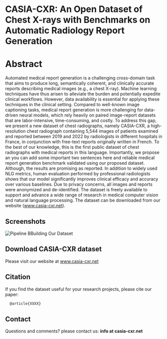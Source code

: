 # CASIA-CXR: An Open Dataset of Chest X-rays with Benchmarks on Automatic Radiology Report Generation

# Abstract
Automated medical report generation is a challenging cross-domain task that aims to produce long, semantically coherent, and clinically accurate reports describing medical images (e.g., a chest X-ray). Machine learning techniques have thus arisen to alleviate the burden and potentially expedite clinical workflows. However, data availability is essential for applying these techniques in the clinical setting. Compared to well-known image captioning tasks, medical report generation is more challenging for data-driven neural models, which rely heavily on paired image-report datasets that are labor-intensive, time-consuming, and costly. To address this gap, we present a new dataset of chest radiographs, namely CASIA-CXR, a high-resolution chest radiograph containing 5,544 images of patients examined and reported between 2019 and 2022 by radiologists in different hospitals in France, in conjunction with free-text reports originally written in French. To the best of our knowledge, this is the first public dataset of chest radiographs with medical reports in this language. Importantly, we propose an you can add some important two sentences here and reliable medical report generation benchmark validated using our proposed dataset. Although, the results are promising as reported. In addition to widely used NLG metrics, human evaluation performed by professional radiologists shows that our model significantly improves clinical efficacy and accuracy over various baselines. Due to privacy concerns, all images and reports were anonymized and de-identified. The dataset is freely available to support and advance a wide range of research in medical computer vision and natural language processing. The dataset can be downloaded from our website (www.casia-cxr.net).

## Screenshots

![Pipeline BBuilding Our Dataset](https://metmer.net/CASIA-CXR/Web/assets/images/xrays/Build.jpg)




## Download CASIA-CXR dataset
Please visit our website at www.casia-cxr.net


## Citation
If you find the dataset useful for your research projects, please cite our paper:

```bash
  @article{XXXX}

```

## Contact
Questions and comments? please contact us: **info at casia-cxr.net**
